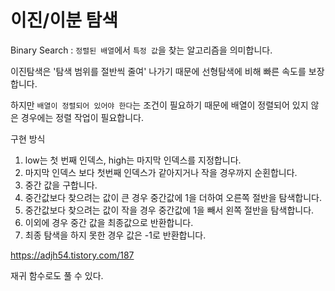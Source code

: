 # 이진/이분 탐색

Binary Search : `정렬된 배열`에서 `특정 값`을 찾는 알고리즘을 의미합니다.

이진탐색은 '탐색 범위를 절반씩 줄여' 나가기 때문에 선형탐색에 비해 빠른 속도를 보장합니다.

하지만 `배열이 정렬되어 있어야 한다`는 조건이 필요하기 때문에 배열이 정렬되어 있지 않은 경우에는 정렬 작업이 필요합니다.

구현 방식   
1. low는 첫 번째 인덱스, high는 마지막 인덱스를 지정합니다.
2. 마지막 인덱스 보다 첫번째 인덱스가 같아지거나 작을 경우까지 순횐합니다.
3. 중간 값을 구합니다.
4. 중간값보다 찾으려는 값이 큰 경우 중간값에 1을 더하여 오른쪽 절반을 탐색합니다.
5. 중간값보다 찾으려는 값이 작을 경우 중간값에 1을 빼서 왼쪽 절반을 탐색합니다.
6. 이외에 경우 중간 값을 최종값으로 반환합니다.
7. 최종 탐색을 하지 못한 경우 값은 -1로 반환합니다.

https://adjh54.tistory.com/187

재귀 함수로도 풀 수 있다.
